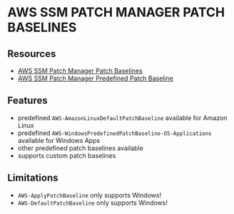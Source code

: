 # AWS SSM PATCH MANAGER PATCH BASELINES

## Resources

- [AWS SSM Patch Manager Patch Baselines](https://docs.aws.amazon.com/systems-manager/latest/userguide/about-patch-baselines.html)
- [AWS SSM Patch Manager Predefined Patch Baseline](https://docs.aws.amazon.com/systems-manager/latest/userguide/sysman-patch-baselines.html)

## Features

- predefined `AWS-AmazonLinuxDefaultPatchBaseline` available for Amazon Linux
- predefined `AWS-WindowsPredefinedPatchBaseline-OS-Applications` available for Windows Apps
- other predefined patch baselines available
- supports custom patch baselines

## Limitations

- `AWS-ApplyPatchBaseline` only supports Windows!
- `AWS-DefaultPatchBaseline` only supports Windows!
